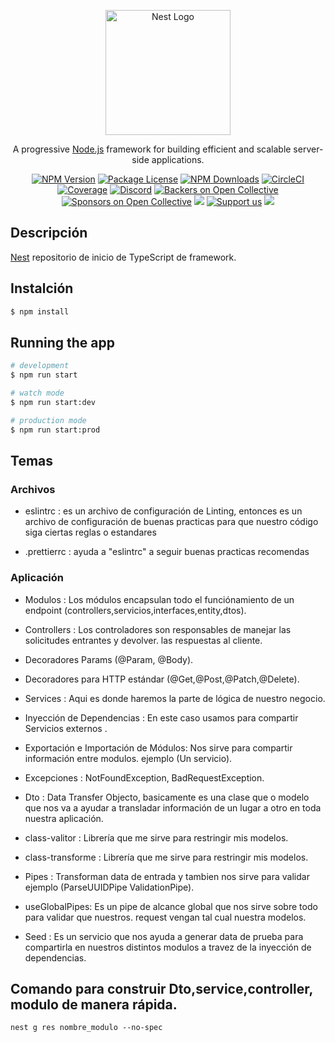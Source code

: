 <p align="center">
  <a href="http://nestjs.com/" target="blank"><img src="https://nestjs.com/img/logo-small.svg" width="200" alt="Nest Logo" /></a>
</p>

[circleci-image]: https://img.shields.io/circleci/build/github/nestjs/nest/master?token=abc123def456
[circleci-url]: https://circleci.com/gh/nestjs/nest

  <p align="center">A progressive <a href="http://nodejs.org" target="_blank">Node.js</a> framework for building efficient and scalable server-side applications.</p>
    <p align="center">
<a href="https://www.npmjs.com/~nestjscore" target="_blank"><img src="https://img.shields.io/npm/v/@nestjs/core.svg" alt="NPM Version" /></a>
<a href="https://www.npmjs.com/~nestjscore" target="_blank"><img src="https://img.shields.io/npm/l/@nestjs/core.svg" alt="Package License" /></a>
<a href="https://www.npmjs.com/~nestjscore" target="_blank"><img src="https://img.shields.io/npm/dm/@nestjs/common.svg" alt="NPM Downloads" /></a>
<a href="https://circleci.com/gh/nestjs/nest" target="_blank"><img src="https://img.shields.io/circleci/build/github/nestjs/nest/master" alt="CircleCI" /></a>
<a href="https://coveralls.io/github/nestjs/nest?branch=master" target="_blank"><img src="https://coveralls.io/repos/github/nestjs/nest/badge.svg?branch=master#9" alt="Coverage" /></a>
<a href="https://discord.gg/G7Qnnhy" target="_blank"><img src="https://img.shields.io/badge/discord-online-brightgreen.svg" alt="Discord"/></a>
<a href="https://opencollective.com/nest#backer" target="_blank"><img src="https://opencollective.com/nest/backers/badge.svg" alt="Backers on Open Collective" /></a>
<a href="https://opencollective.com/nest#sponsor" target="_blank"><img src="https://opencollective.com/nest/sponsors/badge.svg" alt="Sponsors on Open Collective" /></a>
  <a href="https://paypal.me/kamilmysliwiec" target="_blank"><img src="https://img.shields.io/badge/Donate-PayPal-ff3f59.svg"/></a>
    <a href="https://opencollective.com/nest#sponsor"  target="_blank"><img src="https://img.shields.io/badge/Support%20us-Open%20Collective-41B883.svg" alt="Support us"></a>
  <a href="https://twitter.com/nestframework" target="_blank"><img src="https://img.shields.io/twitter/follow/nestframework.svg?style=social&label=Follow"></a>
</p>
  <!--[![Backers on Open Collective](https://opencollective.com/nest/backers/badge.svg)](https://opencollective.com/nest#backer)
  [![Sponsors on Open Collective](https://opencollective.com/nest/sponsors/badge.svg)](https://opencollective.com/nest#sponsor)-->

## Descripción

[Nest](https://github.com/nestjs/nest) repositorio de inicio de TypeScript de framework.

## Instalción

```bash
$ npm install
```

## Running the app

```bash
# development
$ npm run start

# watch mode
$ npm run start:dev

# production mode
$ npm run start:prod
```

## Temas 
### Archivos
- eslintrc : es un archivo de configuración de Linting, entonces es un archivo de configuración de buenas practicas para que nuestro código siga ciertas reglas o estandares

- .prettierrc : ayuda a "eslintrc" a seguir buenas practicas recomendas

### Aplicación
- Modulos : Los módulos encapsulan todo el funciónamiento de un endpoint (controllers,servicios,interfaces,entity,dtos).

- Controllers : Los controladores son responsables de manejar las solicitudes entrantes y devolver. las respuestas al cliente.

- Decoradores Params (@Param, @Body).

- Decoradores para  HTTP estándar (@Get,@Post,@Patch,@Delete).

- Services : Aqui es donde haremos la parte de lógica de nuestro negocio.

- Inyección de Dependencias : En este caso usamos para compartir Servicios externos .

- Exportación e Importación de Módulos: Nos sirve para compartir información entre modulos. ejemplo (Un servicio).
- Excepciones : NotFoundException, BadRequestException.

- Dto : Data Transfer Objecto, basicamente es una clase que o modelo que nos va a ayudar a transladar información de un lugar a otro en toda nuestra aplicación.

- class-valitor : Librería que me sirve para restringir mis modelos.

- class-transforme : Librería que me sirve para restringir mis modelos.

- Pipes : Transforman data de entrada y tambien nos sirve para validar ejemplo (ParseUUIDPipe ValidationPipe).

- useGlobalPipes: Es un pipe de alcance global que nos sirve sobre todo para validar que nuestros. request vengan tal cual nuestra modelos.

- Seed : Es un servicio que nos ayuda a generar data de prueba para compartirla en nuestros distintos modulos a travez de la inyección de dependencias. 



## Comando para construir Dto,service,controller, modulo de manera rápida.
``` nest g res nombre_modulo --no-spec ```